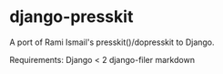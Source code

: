 # django-presskit
A port of Rami Ismail's presskit()/dopresskit to Django.

Requirements:
Django < 2
django-filer
markdown

